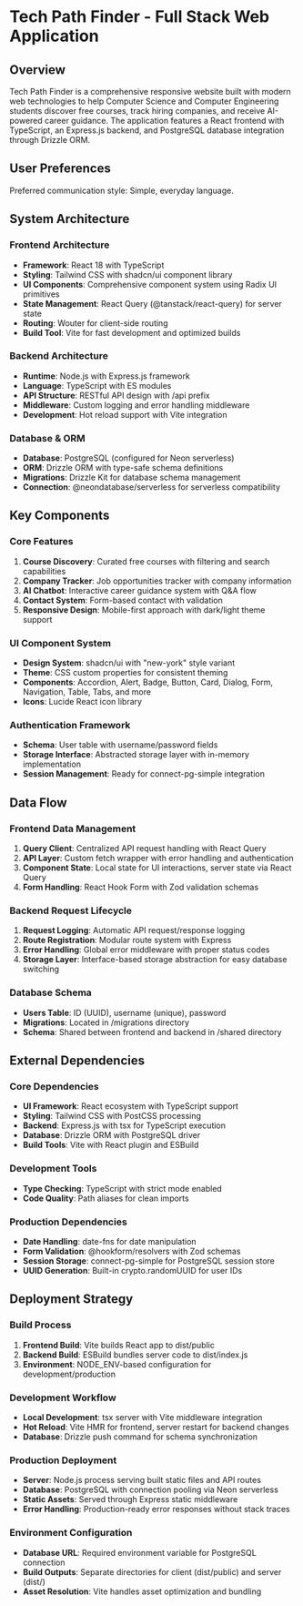 # Tech Path Finder - Full Stack Web Application

## Overview

Tech Path Finder is a comprehensive responsive website built with modern web technologies to help Computer Science and Computer Engineering students discover free courses, track hiring companies, and receive AI-powered career guidance. The application features a React frontend with TypeScript, an Express.js backend, and PostgreSQL database integration through Drizzle ORM.

## User Preferences

Preferred communication style: Simple, everyday language.

## System Architecture

### Frontend Architecture
- **Framework**: React 18 with TypeScript
- **Styling**: Tailwind CSS with shadcn/ui component library
- **UI Components**: Comprehensive component system using Radix UI primitives
- **State Management**: React Query (@tanstack/react-query) for server state
- **Routing**: Wouter for client-side routing
- **Build Tool**: Vite for fast development and optimized builds

### Backend Architecture
- **Runtime**: Node.js with Express.js framework
- **Language**: TypeScript with ES modules
- **API Structure**: RESTful API design with /api prefix
- **Middleware**: Custom logging and error handling middleware
- **Development**: Hot reload support with Vite integration

### Database & ORM
- **Database**: PostgreSQL (configured for Neon serverless)
- **ORM**: Drizzle ORM with type-safe schema definitions
- **Migrations**: Drizzle Kit for database schema management
- **Connection**: @neondatabase/serverless for serverless compatibility

## Key Components

### Core Features
1. **Course Discovery**: Curated free courses with filtering and search capabilities
2. **Company Tracker**: Job opportunities tracker with company information
3. **AI Chatbot**: Interactive career guidance system with Q&A flow
4. **Contact System**: Form-based contact with validation
5. **Responsive Design**: Mobile-first approach with dark/light theme support

### UI Component System
- **Design System**: shadcn/ui with "new-york" style variant
- **Theme**: CSS custom properties for consistent theming
- **Components**: Accordion, Alert, Badge, Button, Card, Dialog, Form, Navigation, Table, Tabs, and more
- **Icons**: Lucide React icon library

### Authentication Framework
- **Schema**: User table with username/password fields
- **Storage Interface**: Abstracted storage layer with in-memory implementation
- **Session Management**: Ready for connect-pg-simple integration

## Data Flow

### Frontend Data Management
1. **Query Client**: Centralized API request handling with React Query
2. **API Layer**: Custom fetch wrapper with error handling and authentication
3. **Component State**: Local state for UI interactions, server state via React Query
4. **Form Handling**: React Hook Form with Zod validation schemas

### Backend Request Lifecycle
1. **Request Logging**: Automatic API request/response logging
2. **Route Registration**: Modular route system with Express
3. **Error Handling**: Global error middleware with proper status codes
4. **Storage Layer**: Interface-based storage abstraction for easy database switching

### Database Schema
- **Users Table**: ID (UUID), username (unique), password
- **Migrations**: Located in /migrations directory
- **Schema**: Shared between frontend and backend in /shared directory

## External Dependencies

### Core Dependencies
- **UI Framework**: React ecosystem with TypeScript support
- **Styling**: Tailwind CSS with PostCSS processing
- **Backend**: Express.js with tsx for TypeScript execution
- **Database**: Drizzle ORM with PostgreSQL driver
- **Build Tools**: Vite with React plugin and ESBuild

### Development Tools
- **Type Checking**: TypeScript with strict mode enabled
- **Code Quality**: Path aliases for clean imports

### Production Dependencies
- **Date Handling**: date-fns for date manipulation
- **Form Validation**: @hookform/resolvers with Zod schemas
- **Session Storage**: connect-pg-simple for PostgreSQL session store
- **UUID Generation**: Built-in crypto.randomUUID for user IDs

## Deployment Strategy

### Build Process
1. **Frontend Build**: Vite builds React app to dist/public
2. **Backend Build**: ESBuild bundles server code to dist/index.js
3. **Environment**: NODE_ENV-based configuration for development/production

### Development Workflow
- **Local Development**: tsx server with Vite middleware integration
- **Hot Reload**: Vite HMR for frontend, server restart for backend changes
- **Database**: Drizzle push command for schema synchronization

### Production Deployment
- **Server**: Node.js process serving built static files and API routes
- **Database**: PostgreSQL with connection pooling via Neon serverless
- **Static Assets**: Served through Express static middleware
- **Error Handling**: Production-ready error responses without stack traces

### Environment Configuration
- **Database URL**: Required environment variable for PostgreSQL connection
- **Build Outputs**: Separate directories for client (dist/public) and server (dist/)
- **Asset Resolution**: Vite handles asset optimization and bundling